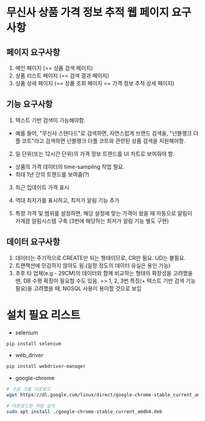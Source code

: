# 무신사 상품 가격 정보 추적 웹 페이지 요구사항

## 페이지 요구사항
1. 메인 페이지 (== 상품 검색 페이지)
2. 상품 리스트 페이지 (== 검색 결과 페이지)
3. 상품 상세 페이지 (== 상품 조회 페이지 == 가격 정보 추적 상세 페이지)

## 기능 요구사항
1. 텍스트 기반 검색이 가능해야함.
  - 예를 들어, "무신사 스탠다드"로 검색하면, 자연스럽게 브랜드 검색을, "넌블랭크 더플 코트"라고 검색하면 넌블랭크 더플 코트와 관련된 상품 검색을 지원해야함.

2. 일 단위(또는 12시간 단위)의 가격 정보 트렌드를 UI 차트로 보여줘야 함.
  - 상품의 가격 데이터의 time-sampling 작업 필요.
  - 최대 1년 간의 트렌드를 보여줌(?)

3. 최근 업데이트 가격 표시

4. 역대 최저가를 표시하고, 최저가 알림 기능 추가

5. 특정 가격 및 범위를 설정하면, 해당 설정에 맞는 가격이 왔을 때 자동으로 알림이 가게끔 알림시스템 구축 (3번에 해당하는 최저가 알림 기능 별도 구현)


## 데이터 요구사항
1. 데이터는 주기적으로 CREATE만 되는 형태이므로, CR만 필요. UD는 불필요.
2. 트랜잭션에 민감하지 않아도 됨.(일정 정도의 데이터 유실은 용인 가능)
3. 추후 타 업체(e.g - 29CM)의 데이터와 함께 비교하는 형태의 확장성을 고려했을 땐, DB 수평 확장이 필요할 수도 있음.
=> 1, 2, 3번 특징(+ 텍스트 기반 검색 기능 필요)을 고려했을 때, NOSQL 사용이 용이할 것으로 보임




# 설치 필요 리스트
- selenium
```bash
pip install selenium
```
- web_driver
```bash
pip install webdriver-manager
```
- google-chrome
```bash
# 구글 크롬 다운로드
wget https://dl.google.com/linux/direct/google-chrome-stable_current_amd64.deb

# 다운로드한 파일 설치
sudo apt install ./google-chrome-stable_current_amd64.deb
```